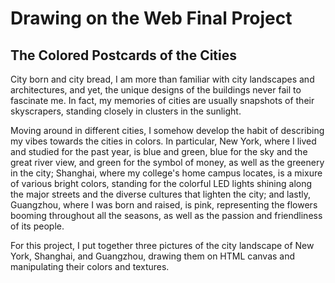 # Drawing on the Web Final Project
## The Colored Postcards of the Cities

City born and city bread, I am more than familiar with city landscapes and architectures, and yet, the unique designs of the buildings never fail to fascinate me. In fact, my memories of cities are usually snapshots of their skyscrapers, standing closely in clusters in the sunlight.

Moving around in different cities, I somehow develop the habit of describing my vibes towards the cities in colors. In particular, New York, where I lived and studied for the past year, is blue and green, blue for the sky and the great river view, and green for the symbol of money, as well as the greenery in the city; Shanghai, where my college's home campus locates, is a mixure of various bright colors, standing for the colorful LED lights shining along the major streets and the diverse cultures that lighten the city; and lastly, Guangzhou, where I was born and raised, is pink, representing the flowers booming throughout all the seasons, as well as the passion and friendliness of its people.

For this project, I put together three pictures of the city landscape of New York, Shanghai, and Guangzhou, drawing them on HTML canvas and manipulating their colors and textures. 
